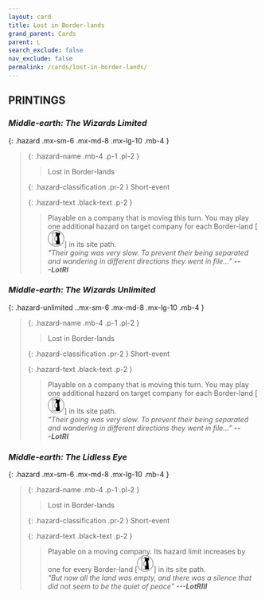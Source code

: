 ```yaml
---
layout: card
title: Lost in Border-lands
grand_parent: Cards
parent: L
search_exclude: false
nav_exclude: false
permalink: /cards/lost-in-border-lands/
---
```


## PRINTINGS


### _Middle-earth: The Wizards Limited_

{: .hazard .mx-sm-6 .mx-md-8 .mx-lg-10 .mb-4 }
> {: .hazard-name .mb-4 .p-1 .pl-2 }
> > <div class="hazard-mp"></div>
> > <div class="card-name">Lost in Border-lands</div>
>
> {: .hazard-classification .pr-2 }
> Short-event
>
> {: .hazard-text .black-text .p-2 }
> > Playable on a company that is moving this turn. You may play one additional hazard on target company for each Border-land \[![](/assets/images/border-land.svg)] in its site path. <br>_"Their going was very slow. To prevent their being separated and wandering in different directions they went in file...”_ ***---&#65279;LotRI*** 
>

### _Middle-earth: The Wizards Unlimited_

{: .hazard-unlimited ..mx-sm-6 .mx-md-8 .mx-lg-10 .mb-4 }
> {: .hazard-name .mb-4 .p-1 .pl-2 }
> > <div class="hazard-mp"></div>
> > <div class="card-name">Lost in Border-lands</div>
>
> {: .hazard-classification .pr-2 }
> Short-event
>
> {: .hazard-text .black-text .p-2 }
> > Playable on a company that is moving this turn. You may play one additional hazard on target company for each Border-land \[![](/assets/images/border-land.svg)] in its site path. <br>_"Their going was very slow. To prevent their being separated and wandering in different directions they went in file...”_ ***---&#65279;LotRI*** 
>

### _Middle-earth: The Lidless Eye_

{: .hazard .mx-sm-6 .mx-md-8 .mx-lg-10 .mb-4 }
> {: .hazard-name .mb-4 .p-1 .pl-2 }
> > <div class="hazard-mp"></div>
> > <div class="card-name">Lost in Border-lands</div>
>
> {: .hazard-classification .pr-2 }
> Short-event
>
> {: .hazard-text .black-text .p-2 }
> > Playable on a moving company. Its hazard limit increases by one for every Border-land \[![](/assets/images/border-land.svg)] in its site path. <br>_"But now all the land was empty, and there was a silence that did not seem to be the quiet of peace"_ ***---&#65279;LotRIII*** 
>
